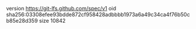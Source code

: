 version https://git-lfs.github.com/spec/v1
oid sha256:03308efee93bdde872cf958428adbbbb1973a6a49c34ca4f76b50cb85e28d359
size 10842

